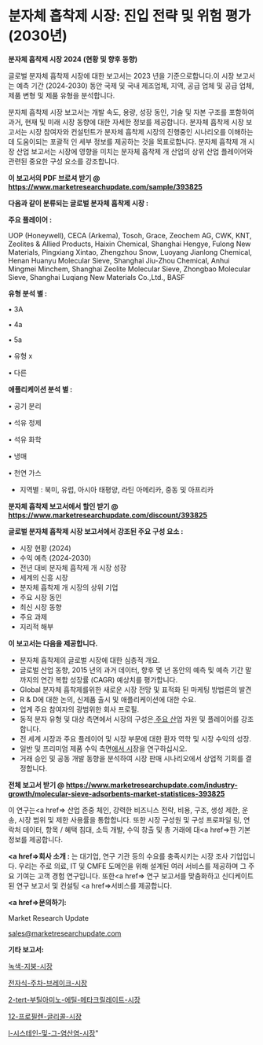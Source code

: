 # 분자체 흡착제 시장: 진입 전략 및 위험 평가(2030년)

<strong>분자체 흡착제 시장 2024 (현황 및 향후 동향)</strong>

글로벌 분자체 흡착제 시장에 대한 보고서는 2023 년을 기준으로합니다.이 시장 보고서는 예측 기간 (2024-2030) 동안 국제 및 국내 제조업체, 지역, 공급 업체 및 공급 업체, 제품 변형 및 제품 유형을 분석합니다.

분자체 흡착제 시장 보고서는 개발 속도, 용량, 성장 동인, 기술 및 자본 구조를 포함하여 과거, 현재 및 미래 시장 동향에 대한 자세한 정보를 제공합니다. 분자체 흡착제 시장 보고서는 시장 참여자와 컨설턴트가 분자체 흡착제 시장의 진행중인 시나리오를 이해하는 데 도움이되는 포괄적 인 세부 정보를 제공하는 것을 목표로합니다. 분자체 흡착제 개 시장 산업 보고서는 시장에 영향을 미치는 분자체 흡착제 개 산업의 상위 산업 플레이어와 관련된 중요한 구성 요소를 강조합니다.



<strong>이 보고서의 PDF 브로셔 받기 @ <a href=https://www.marketresearchupdate.com/sample/393825>https://www.marketresearchupdate.com/sample/393825</a></strong>



<strong>다음과 같이 분류되는 글로벌 분자체 흡착제 시장 :</strong>



<strong>주요 플레이어 :</strong>

UOP (Honeywell), CECA (Arkema), Tosoh, Grace, Zeochem AG, CWK, KNT, Zeolites & Allied Products, Haixin Chemical, Shanghai Hengye, Fulong New Materials, Pingxiang Xintao, Zhengzhou Snow, Luoyang Jianlong Chemical, Henan Huanyu Molecular Sieve, Shanghai Jiu-Zhou Chemical, Anhui Mingmei Minchem, Shanghai Zeolite Molecular Sieve, Zhongbao Molecular Sieve, Shanghai Luqiang New Materials Co.,Ltd., BASF



<strong>유형 분석 별 :</strong>

• 3A

• 4a

• 5a

• 유형 x

• 다른



<strong>애플리케이션 분석 별 :</strong>

• 공기 분리

• 석유 정제

• 석유 화학

• 냉매

• 천연 가스

<ul>
  <li>지역별 : 북미, 유럽, 아시아 태평양, 라틴 아메리카, 중동 및 아프리카</li>
</ul>


<strong>분자체 흡착제 보고서에서 할인 받기 @ <a href=https://www.marketresearchupdate.com/discount/393825>https://www.marketresearchupdate.com/discount/393825</a></strong>



<strong>글로벌 분자체 흡착제 시장 보고서에서 강조된 주요 구성 요소 :</strong>
<ul>
  <li>시장 현황 (2024)</li>
  <li>수익 예측 (2024-2030)</li>
  <li>전년 대비 분자체 흡착제 개 시장 성장</li>
  <li>세계의 신흥 시장</li>
  <li>분자체 흡착제 개 시장의 상위 기업</li>
  <li>주요 시장 동인</li>
  <li>최신 시장 동향</li>
  <li>주요 과제</li>
  <li>지리적 해부</li>
</ul>


<strong>이 보고서는 다음을 제공합니다.</strong>
<ul>
  <li>분자체 흡착제의 글로벌 시장에 대한 심층적 개요.</li>
  <li>글로벌 산업 동향, 2015 년의 과거 데이터, 향후 몇 년 동안의 예측 및 예측 기간 말까지의 연간 복합 성장률 (CAGR) 예상치를 평가합니다.</li>
  <li>Global 분자체 흡착제를위한 새로운 시장 전망 및 표적화 된 마케팅 방법론의 발견</li>
  <li>R &amp; D에 대한 논의, 신제품 출시 및 애플리케이션에 대한 수요.</li>
  <li>업계 주요 참여자의 광범위한 회사 프로필.</li>
  <li>동적 분자 유형 및 대상 측면에서 시장의 구성은<a href=> 주요 산</a>업 자원 및 플레이어를 강조합니다.</li>
  <li>전 세계 시장과 주요 플레이어 및 시장 부문에 대한 환자 역학 및 시장 수익의 성장.</li>
  <li>일반 및 프리미엄 제품 수익 측면<a href=>에서 시</a>장을 연구하십시오.</li>
  <li>거래 승인 및 공동 개발 동향을 분석하여 시장 판매 시나리오에서 상업적 기회를 결정합니다.</li>
</ul>



<strong>전체 보고서 받기 @ <a href=https://www.marketresearchupdate.com/industry-growth/molecular-sieve-adsorbents-market-statistices-393825>https://www.marketresearchupdate.com/industry-growth/molecular-sieve-adsorbents-market-statistices-393825</a></strong>

이 연구는<a href=> 산업 존중</a> 체인, 강력한 비즈니스 전략, 비용, 구조, 생성 제한, 운송, 시장 범위 및 제한 사용률을 통합합니다. 또한 시장 구성원 및 구성 프로파일 링, 연락처 데이터, 항목 / 혜택 침대, 소득 개발, 수익 창출 및 총 거래에 대<a href=>한 기본 </a>정보를 제공합니다.



<strong><a href=>회사 소</a>개 :</strong>
는 대기업, 연구 기관 등의 수요를 충족시키는 시장 조사 기업입니다. 우리는 주로 의료, IT 및 CMFE 도메인을 위해 설계된 여러 서비스를 제공하며 그 주요 기여는 고객 경험 연구입니다. 또한<a href=> 연구 보</a>고서를 맞춤화하고 신디케이트 된 연구 보고서 및 컨설팅 <a href=>서비스</a>를 제공합니다.



<strong><a href=>문의하기:</a></strong>

Market Research Update

sales@marketresearchupdate.com



<strong>기타 보고서:</strong>

<a href=https://www.linkedin.com/pulse/녹색-지붕-시장-경쟁-분석-및-성장-잠재력-2029-isdailynews/>녹색-지붕-시장</a>

<a href=https://www.linkedin.com/pulse/전자식-주차-브레이크-시장-규모-및-성장-2023-analytics-avenue-adventures-24-ana-vh9uf/>전자식-주차-브레이크-시장</a>

<a href=https://www.linkedin.com/pulse/2-tert-부틸아미노-에틸-메타크릴레이트-시장-경쟁-분석-및-성장-x4lzf/>2-tert-부틸아미노-에틸-메타크릴레이트-시장</a>

<a href=https://www.linkedin.com/pulse/12-프로필렌-글리콜-시장-현재-및-미래-성장-2029-trend-tracking-tips-360-analysis-bglcf/>12-프로필렌-글리콜-시장</a>

<a href=https://www.linkedin.com/pulse/l-시스테인-및-그-염산염-시장-경쟁-분석-성장-잠재력-2030-isdailynews-uo51f/>l-시스테인-및-그-염산염-시장</a>"
